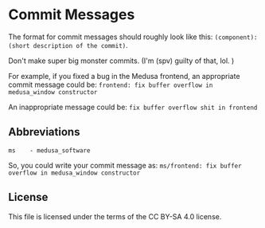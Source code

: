 # Commit Messages

The format for commit messages should roughly look like this:
`(component): (short description of the commit)`.

Don't make super big monster commits. (I'm (spv) guilty of that, lol. )

For example, if you fixed a bug in the Medusa frontend, an appropriate commit
message could be:
`frontend: fix buffer overflow in medusa_window constructor`

An inappropriate message could be:
`fix buffer overflow shit in frontend`

## Abbreviations
```
ms    - medusa_software
```

So, you could write your commit message as:
`ms/frontend: fix buffer overflow in medusa_window constructor`

## License
This file is licensed under the terms of the CC BY-SA 4.0 license.